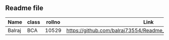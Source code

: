 ## Readme file 
  |Name|class|rollno|Link|
  |-|-|-|-|
  |Balraj|BCA|10529|https://github.com/balraj73554/Readme_test/blob/main/README.md|

